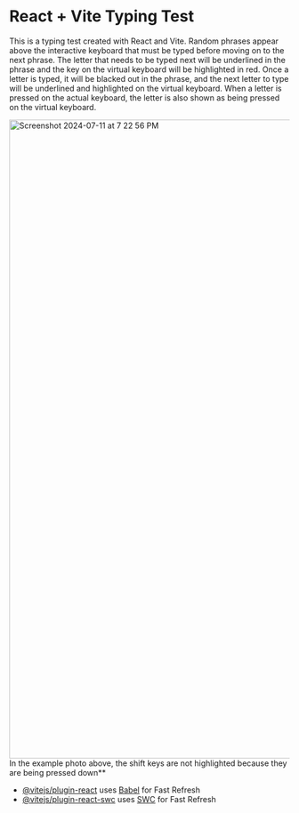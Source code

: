 # React + Vite Typing Test

This is a typing test created with React and Vite. Random phrases appear above the interactive keyboard that must be typed before moving on to the next phrase. The letter that needs to be typed next will be underlined in the phrase and the key on the virtual keyboard will be highlighted in red. Once a letter is typed, it will be blacked out in the phrase, and the next letter to type will be underlined and highlighted on the virtual keyboard. When a letter is pressed on the actual keyboard, the letter is also shown as being pressed on the virtual keyboard.

<img width="1149" alt="Screenshot 2024-07-11 at 7 22 56 PM" src="https://github.com/user-attachments/assets/52e94467-5efd-4a15-8b86-e8b00f74863b">
In the example photo above, the shift keys are not highlighted because they are being pressed down**

- [@vitejs/plugin-react](https://github.com/vitejs/vite-plugin-react/blob/main/packages/plugin-react/README.md) uses [Babel](https://babeljs.io/) for Fast Refresh
- [@vitejs/plugin-react-swc](https://github.com/vitejs/vite-plugin-react-swc) uses [SWC](https://swc.rs/) for Fast Refresh
